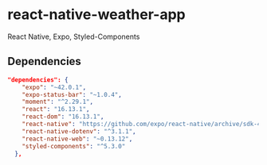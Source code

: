 # react-native-weather-app

React Native, Expo, Styled-Components

## Dependencies 

```json
"dependencies": {
    "expo": "~42.0.1",
    "expo-status-bar": "~1.0.4",
    "moment": "^2.29.1",
    "react": "16.13.1",
    "react-dom": "16.13.1",
    "react-native": "https://github.com/expo/react-native/archive/sdk-42.0.0.tar.gz",
    "react-native-dotenv": "^3.1.1",
    "react-native-web": "~0.13.12",
    "styled-components": "^5.3.0"
  },
  
  ```
